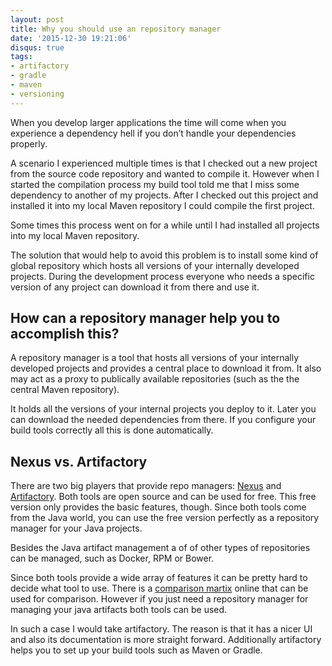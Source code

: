 ```yaml
---
layout: post
title: Why you should use an repository manager
date: '2015-12-30 19:21:06'
disqus: true
tags:
- artifactory
- gradle
- maven
- versioning
---
```



When you develop larger applications the time will come when you experience a dependency hell if you don’t handle your dependencies properly.

A scenario I experienced multiple times is that I checked out a new project from the source code repository and wanted to compile it. However when I started the compilation process my build tool told me that I miss some dependency to another of my projects. After I checked out this project and installed it into my local Maven repository I could compile the first project.

Some times this process went on for a while until I had installed all projects into my local Maven repository.

The solution that would help to avoid this problem is to install some kind of global repository which hosts all versions of your internally developed projects. During the development process everyone who needs a specific version of any project can download it from there and use it.


## How can a repository manager help you to accomplish this?

A repository manager is a tool that hosts all versions of your internally developed projects and provides a central place to download it from. It also may act as a proxy to publically available repositories (such as the the central Maven repository).

It holds all the versions of your internal projects you deploy to it. Later you can download the needed dependencies from there. If you configure your build tools correctly all this is done automatically.


## Nexus vs. Artifactory

There are two big players that provide repo managers: [Nexus](http://www.sonatype.org/nexus/) and [Artifactory](https://www.jfrog.com/artifactory/). Both tools are open source and can be used for free. This free version only provides the basic features, though. Since both tools come from the Java world, you can use the free version perfectly as a repository manager for your Java projects.

Besides the Java artifact management a of of other types of repositories can be managed, such as Docker, RPM or Bower.

Since both tools provide a wide array of features it can be pretty hard to decide what tool to use. There is a [comparison martix](https://binary-repositories-comparison.github.io/) online that can be used for comparison. However if you just need a repository manager for managing your java artifacts both tools can be used.

In such a case I would take artifactory. The reason is that it has a nicer UI and also its documentation is more straight forward. Additionally artifactory helps you to set up your build tools such as Maven or Gradle.
